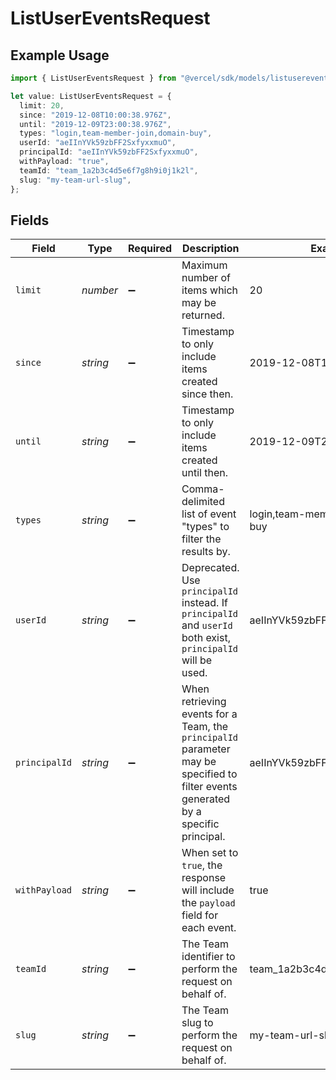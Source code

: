 # ListUserEventsRequest

## Example Usage

```typescript
import { ListUserEventsRequest } from "@vercel/sdk/models/listusereventsop.js";

let value: ListUserEventsRequest = {
  limit: 20,
  since: "2019-12-08T10:00:38.976Z",
  until: "2019-12-09T23:00:38.976Z",
  types: "login,team-member-join,domain-buy",
  userId: "aeIInYVk59zbFF2SxfyxxmuO",
  principalId: "aeIInYVk59zbFF2SxfyxxmuO",
  withPayload: "true",
  teamId: "team_1a2b3c4d5e6f7g8h9i0j1k2l",
  slug: "my-team-url-slug",
};
```

## Fields

| Field                                                                                                                               | Type                                                                                                                                | Required                                                                                                                            | Description                                                                                                                         | Example                                                                                                                             |
| ----------------------------------------------------------------------------------------------------------------------------------- | ----------------------------------------------------------------------------------------------------------------------------------- | ----------------------------------------------------------------------------------------------------------------------------------- | ----------------------------------------------------------------------------------------------------------------------------------- | ----------------------------------------------------------------------------------------------------------------------------------- |
| `limit`                                                                                                                             | *number*                                                                                                                            | :heavy_minus_sign:                                                                                                                  | Maximum number of items which may be returned.                                                                                      | 20                                                                                                                                  |
| `since`                                                                                                                             | *string*                                                                                                                            | :heavy_minus_sign:                                                                                                                  | Timestamp to only include items created since then.                                                                                 | 2019-12-08T10:00:38.976Z                                                                                                            |
| `until`                                                                                                                             | *string*                                                                                                                            | :heavy_minus_sign:                                                                                                                  | Timestamp to only include items created until then.                                                                                 | 2019-12-09T23:00:38.976Z                                                                                                            |
| `types`                                                                                                                             | *string*                                                                                                                            | :heavy_minus_sign:                                                                                                                  | Comma-delimited list of event \"types\" to filter the results by.                                                                   | login,team-member-join,domain-buy                                                                                                   |
| `userId`                                                                                                                            | *string*                                                                                                                            | :heavy_minus_sign:                                                                                                                  | Deprecated. Use `principalId` instead. If `principalId` and `userId` both exist, `principalId` will be used.                        | aeIInYVk59zbFF2SxfyxxmuO                                                                                                            |
| `principalId`                                                                                                                       | *string*                                                                                                                            | :heavy_minus_sign:                                                                                                                  | When retrieving events for a Team, the `principalId` parameter may be specified to filter events generated by a specific principal. | aeIInYVk59zbFF2SxfyxxmuO                                                                                                            |
| `withPayload`                                                                                                                       | *string*                                                                                                                            | :heavy_minus_sign:                                                                                                                  | When set to `true`, the response will include the `payload` field for each event.                                                   | true                                                                                                                                |
| `teamId`                                                                                                                            | *string*                                                                                                                            | :heavy_minus_sign:                                                                                                                  | The Team identifier to perform the request on behalf of.                                                                            | team_1a2b3c4d5e6f7g8h9i0j1k2l                                                                                                       |
| `slug`                                                                                                                              | *string*                                                                                                                            | :heavy_minus_sign:                                                                                                                  | The Team slug to perform the request on behalf of.                                                                                  | my-team-url-slug                                                                                                                    |